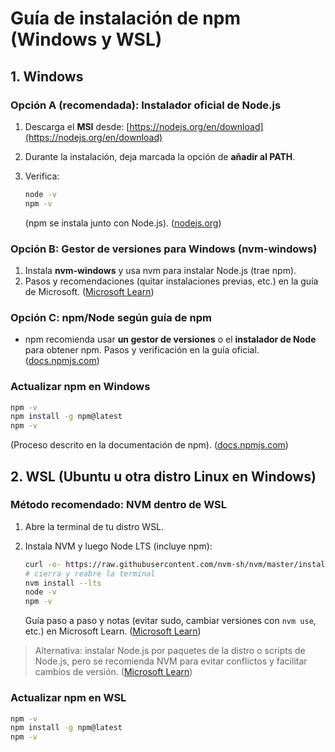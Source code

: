 # Guía de instalación de npm (Windows y WSL)

## 1. Windows

### Opción A (recomendada): Instalador oficial de Node.js

1. Descarga el **MSI** desde: [https://nodejs.org/en/download](https://nodejs.org/en/download)
2. Durante la instalación, deja marcada la opción de **añadir al PATH**.
3. Verifica:

   ```bash
   node -v
   npm -v
   ```

   (npm se instala junto con Node.js). ([nodejs.org][1])

### Opción B: Gestor de versiones para Windows (nvm-windows)

1. Instala **nvm-windows** y usa nvm para instalar Node.js (trae npm).
2. Pasos y recomendaciones (quitar instalaciones previas, etc.) en la guía de Microsoft. ([Microsoft Learn][2])

### Opción C: npm/Node según guía de npm

* npm recomienda usar **un gestor de versiones** o el **instalador de Node** para obtener npm. Pasos y verificación en la guía oficial. ([docs.npmjs.com][3])

### Actualizar npm en Windows

```bash
npm -v
npm install -g npm@latest
npm -v
```

(Proceso descrito en la documentación de npm). ([docs.npmjs.com][3])

## 2. WSL (Ubuntu u otra distro Linux en Windows)

### Método recomendado: NVM dentro de WSL

1. Abre la terminal de tu distro WSL.
2. Instala NVM y luego Node LTS (incluye npm):

   ```bash
   curl -o- https://raw.githubusercontent.com/nvm-sh/nvm/master/install.sh | bash
   # cierra y reabre la terminal
   nvm install --lts
   node -v
   npm -v
   ```

   Guía paso a paso y notas (evitar sudo, cambiar versiones con `nvm use`, etc.) en Microsoft Learn. ([Microsoft Learn][4])

> Alternativa: instalar Node.js por paquetes de la distro o scripts de Node.js, pero se recomienda NVM para evitar conflictos y facilitar cambios de versión. ([Microsoft Learn][4])

### Actualizar npm en WSL

```bash
npm -v
npm install -g npm@latest
npm -v
```

[1]: https://nodejs.org/en/download?utm_source=chatgpt.com "Download Node.js"
[2]: https://learn.microsoft.com/en-us/windows/dev-environment/javascript/nodejs-on-windows?utm_source=chatgpt.com "Set up Node.js on native Windows"
[3]: https://docs.npmjs.com/downloading-and-installing-node-js-and-npm/?utm_source=chatgpt.com "Downloading and installing Node.js and npm"
[4]: https://learn.microsoft.com/en-us/windows/dev-environment/javascript/nodejs-on-wsl?utm_source=chatgpt.com "Install Node.js on Windows Subsystem for Linux (WSL2)"
